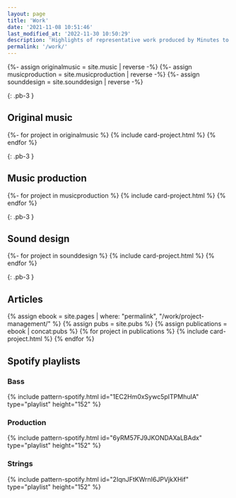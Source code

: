 ```yaml
---
layout: page
title: 'Work'
date: '2021-11-08 10:51:46'
last_modified_at: '2022-11-30 10:50:29'
description: 'Highlights of representative work produced by Minutes to Midnight.'
permalink: '/work/'
---
```

{%- assign originalmusic = site.music | reverse -%}
{%- assign musicproduction = site.musicproduction | reverse -%}
{%- assign sounddesign = site.sounddesign | reverse -%}

{: .pb-3 }
## Original music

{%- for project in originalmusic %}
{% include card-project.html %}
{% endfor %}

{: .pb-3 }
## Music production
  
{%- for project in musicproduction %}
{% include card-project.html %}
{% endfor %}

{: .pb-3 }
## Sound design

{%- for project in sounddesign %}
{% include card-project.html %}
{% endfor %}

{: .pb-3 }
## Articles

{% assign ebook = site.pages | where: "permalink", "/work/project-management/" %}
{% assign pubs = site.pubs %}
{% assign publications = ebook | concat:pubs %}
{% for project in publications %}
{% include card-project.html %}
{% endfor %}

## Spotify playlists

### Bass

{% include pattern-spotify.html id="1EC2Hm0xSywc5pITPMhuIA" type="playlist" height="152" %}

### Production

{% include pattern-spotify.html id="6yRM57FJ9JKONDAXaLBAdx" type="playlist" height="152" %}

### Strings

{% include pattern-spotify.html id="2IqnJFtKWrnI6JPVjkXHif" type="playlist" height="152" %}
